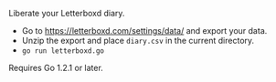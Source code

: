Liberate your Letterboxd diary.

- Go to https://letterboxd.com/settings/data/ and export your data.
- Unzip the export and place `diary.csv` in the current directory.
- `go run letterboxd.go`

Requires Go 1.2.1 or later.

